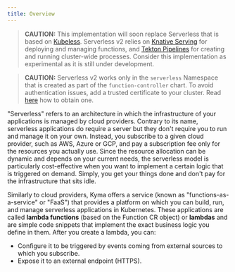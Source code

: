 ```yaml
---
title: Overview
---
```


>**CAUTION:** This implementation will soon replace Serverless that is based on [Kubeless](https://github.com/kubeless/kubeless). Serverless v2 relies on [Knative Serving](https://knative.dev/docs/serving/) for deploying and managing functions, and [Tekton Pipelines](https://github.com/tektoncd/pipeline) for creating and running cluster-wide processes. Consider this implementation as experimental as it is still under development.

>**CAUTION:** Serverless v2 works only in the `serverless` Namespace that is created as part of the `function-controller` chart. To avoid authentication issues, add a trusted certificate to your cluster. Read [here](https://kyma-project.io/docs/#installation-install-kyma-with-your-own-domain-generate-the-tls-certificate) how to obtain one.

"Serverless" refers to an architecture in which the infrastructure of your applications is managed by cloud providers. Contrary to its name, serverless applications do require a server but they don't require you to run and manage it on your own. Instead, you subscribe to a given cloud provider, such as AWS, Azure or GCP, and pay a subscription fee only for the resources you actually use. Since the resource allocation can be dynamic and depends on your current needs, the serverless model is particularly cost-effective when you want to implement a certain logic that is triggered on demand. Simply, you get your things done and don't pay for the infrastructure that sits idle.

Similarly to cloud providers, Kyma offers a service (known as "functions-as-a-service" or "FaaS") that provides a platform on which you can build, run, and manage serverless applications in Kubernetes. These applications are called **lambda functions** (based on the Function CR object) or **lambdas** and are simple code snippets that implement the exact business logic you define in them. After you create a lambda, you can:

- Configure it to be triggered by events coming from external sources to which you subscribe.
- Expose it to an external endpoint (HTTPS).

